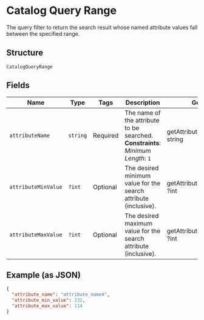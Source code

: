 
# Catalog Query Range

The query filter to return the search result whose named attribute values fall between the specified range.

## Structure

`CatalogQueryRange`

## Fields

| Name | Type | Tags | Description | Getter | Setter |
|  --- | --- | --- | --- | --- | --- |
| `attributeName` | `string` | Required | The name of the attribute to be searched.<br>**Constraints**: *Minimum Length*: `1` | getAttributeName(): string | setAttributeName(string attributeName): void |
| `attributeMinValue` | `?int` | Optional | The desired minimum value for the search attribute (inclusive). | getAttributeMinValue(): ?int | setAttributeMinValue(?int attributeMinValue): void |
| `attributeMaxValue` | `?int` | Optional | The desired maximum value for the search attribute (inclusive). | getAttributeMaxValue(): ?int | setAttributeMaxValue(?int attributeMaxValue): void |

## Example (as JSON)

```json
{
  "attribute_name": "attribute_name4",
  "attribute_min_value": 232,
  "attribute_max_value": 114
}
```

